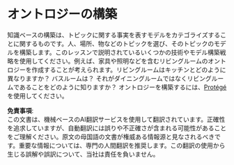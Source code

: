 # オントロジーの構築

知識ベースの構築は、トピックに関する事実を表すモデルをカテゴライズすることに関するものです。人、場所、物などのトピックを選び、そのトピックのモデルを構築します。このレッスンで説明されているいくつかの技術やモデル構築戦略を使用してください。例えば、家具や照明などを含むリビングルームのオントロジーを作成することが考えられます。リビングルームはキッチンとどのように異なりますか？ バスルームは？ それがダイニングルームではなくリビングルームであることをどのように知りますか？ オントロジーを構築するには、[Protégé](https://protege.stanford.edu/)を使用してください。

**免責事項**:  
この文書は、機械ベースのAI翻訳サービスを使用して翻訳されています。正確性を追求していますが、自動翻訳には誤りや不正確さが含まれる可能性があることをご理解ください。原文の母国語の文書が権威ある情報源と見なされるべきです。重要な情報については、専門の人間翻訳を推奨します。この翻訳の使用から生じる誤解や誤訳について、当社は責任を負いません。